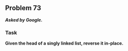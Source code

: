 ## Problem 73
***Asked by Google.***
### Task
**Given the head of a singly linked list, reverse it in-place.**
